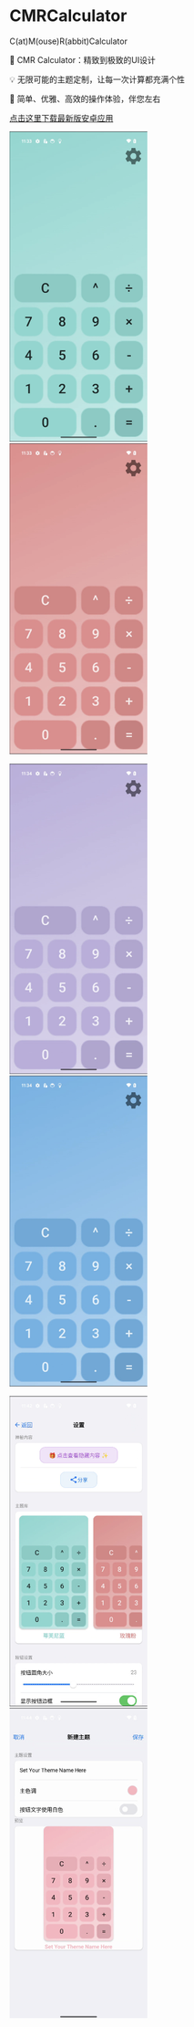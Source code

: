 # CMRCalculator
C(at)M(ouse)R(abbit)Calculator

💖 CMR Calculator：精致到极致的UI设计

💡 无限可能的主题定制，让每一次计算都充满个性

🌟 简单、优雅、高效的操作体验，伴您左右

[点击这里下载最新版安卓应用](https://github.com/xiaoshuita666/CMRCalculator/releases/download/v1.0.0/CMRCalculator.apk)

<p float="left">
  <img src="Images/主题-蒂芙尼蓝.png" alt="Description" style="width:48%; margin-right:4%;"/>
  <img src="Images/主题-玫瑰粉.png" alt="Description" style="width:48%;"/>
</p>
<p float="left">
  <img src="Images/主题-薰衣草紫.png" alt="Description" style="width:48%; margin-right:4%;"/>
  <img src="Images/主题-极光蓝.png" alt="Description" style="width:48%;"/>
</p>
<p float="left">
  <img src="Images/设置界面.png" alt="Description" style="width:48%; margin-right:4%;"/>
  <img src="Images/添加主题界面.png" alt="Description" style="width:48%;"/>
</p>
